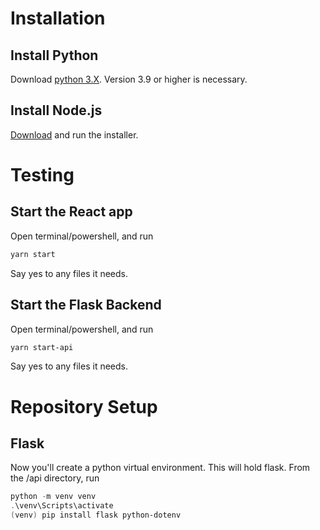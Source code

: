 # Installation

## Install Python
Download [python 3.X](https://www.python.org/downloads/). Version 3.9 or higher is necessary.

## Install Node.js
[Download](https://nodejs.org/en) and run the installer.

# Testing

## Start the React app
Open terminal/powershell, and run 
```bash
yarn start
```
Say yes to any files it needs. 

## Start the Flask Backend
Open terminal/powershell, and run 
```bash
yarn start-api
```
Say yes to any files it needs.

# Repository Setup

## Flask
Now you'll create a python virtual environment. This will hold flask. From the /api directory, run
```powershell
python -m venv venv
.\venv\Scripts\activate
(venv) pip install flask python-dotenv
```
